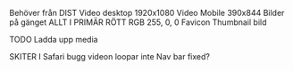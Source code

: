 Behöver från DIST
  Video desktop 1920x1080
  Video Mobile 390x844
  Bilder på gänget
  ALLT I PRIMÄR RÖTT RGB 255, 0, 0
  Favicon
  Thumbnail bild

TODO
Ladda upp media

SKITER I
Safari bugg videon loopar inte
Nav bar fixed?
